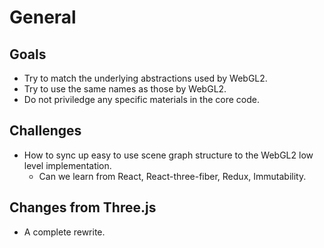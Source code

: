 # General

## Goals

- Try to match the underlying abstractions used by WebGL2.
- Try to use the same names as those by WebGL2.
- Do not priviledge any specific materials in the core code.

## Challenges

- How to sync up easy to use scene graph structure to the WebGL2 low level implementation.
  - Can we learn from React, React-three-fiber, Redux, Immutability.

## Changes from Three.js

- A complete rewrite.
